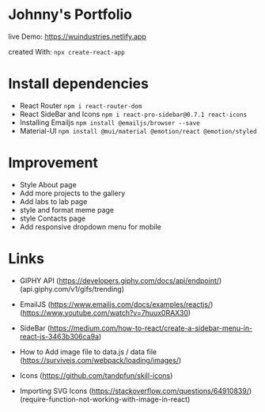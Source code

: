 # Johnny's Portfolio
live Demo: https://wuindustries.netlify.app

created With:
`npx create-react-app`

# Install dependencies

- React Router
`npm i react-router-dom`
- React SideBar and Icons
`npm i react-pro-sidebar@0.7.1 react-icons`
- Installing Emailjs
`npm install @emailjs/browser --save`
- Material-UI
 `npm install @mui/material @emotion/react @emotion/styled`

# Improvement
- Style About page
- Add more projects to the gallery
- Add labs to lab page
- style and format meme page
- style Contacts page
- Add responsive dropdown menu for mobile



# Links
- GIPHY API
(https://developers.giphy.com/docs/api/endpoint/)
(api.giphy.com/v1/gifs/trending)

- EmailJS
(https://www.emailjs.com/docs/examples/reactjs/)
(https://www.youtube.com/watch?v=7huux0RAX30)

- SideBar
(https://medium.com/how-to-react/create-a-sidebar-menu-in-react-js-3463b306ca9a)

- How to Add image file to data.js / data file
(https://survivejs.com/webpack/loading/images/)

- Icons
(https://github.com/tandpfun/skill-icons)

- Importing SVG Icons
(https://stackoverflow.com/questions/64910839/)(require-function-not-working-with-image-in-react)